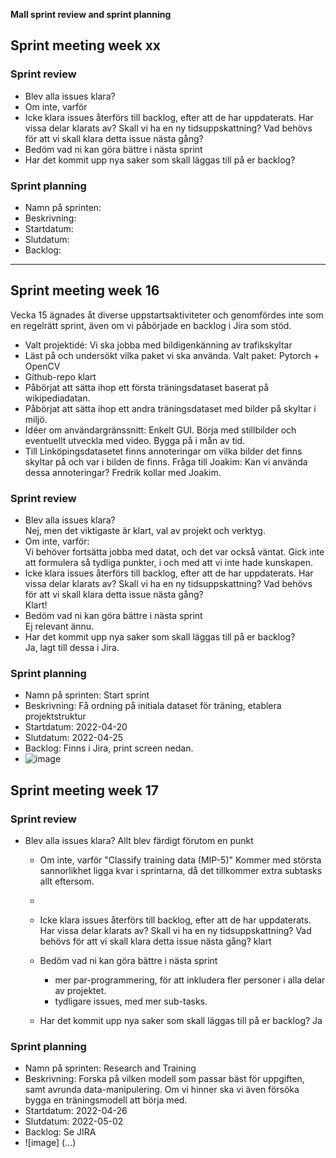 **Mall sprint review and sprint planning**

## Sprint meeting week xx
### Sprint review
* Blev alla issues klara?
* Om inte, varför
* Icke klara issues återförs till backlog, efter att de har uppdaterats. Har vissa 
delar klarats av? Skall vi ha en ny tidsuppskattning? Vad behövs för att vi 
skall klara detta issue nästa gång?
* Bedöm vad ni kan göra bättre i nästa sprint
* Har det kommit upp nya saker som skall läggas till på er backlog?

### Sprint planning
* Namn på sprinten:
* Beskrivning: 
* Startdatum:
* Slutdatum:
* Backlog:

_______________________________________________________________________________________

## Sprint meeting week 16


Vecka 15 ägnades åt diverse uppstartsaktiviteter och genomfördes inte som en regelrätt sprint, även om vi påbörjade en backlog i Jira som stöd.
* Valt projektidé: Vi ska jobba med bildigenkänning av trafikskyltar
* Läst på och undersökt vilka paket vi ska använda. Valt paket: Pytorch + OpenCV
* Github-repo klart
* Påbörjat att sätta ihop ett första träningsdataset baserat på wikipediadatan.
* Påbörjat att sätta ihop ett andra träningsdataset med bilder på skyltar i miljö.
* Idéer om användargränssnitt: Enkelt GUI. Börja med stillbilder och eventuellt utveckla med video. Bygga på i mån av tid. 
* Till Linköpingsdatasetet finns annoteringar om vilka bilder det finns skyltar på och var i bilden de finns. Fråga till Joakim: Kan vi använda dessa annoteringar? Fredrik kollar med Joakim.

### Sprint review
* Blev alla issues klara?   
  Nej, men det viktigaste är klart, val av projekt och verktyg.
* Om inte, varför:  
  Vi behöver fortsätta jobba med datat, och det var också väntat. Gick inte att formulera så tydliga punkter, i och med att vi inte hade kunskapen.
* Icke klara issues återförs till backlog, efter att de har uppdaterats. Har vissa 
delar klarats av? Skall vi ha en ny tidsuppskattning? Vad behövs för att vi 
skall klara detta issue nästa gång?  
  Klart!
* Bedöm vad ni kan göra bättre i nästa sprint  
  Ej relevant ännu.
* Har det kommit upp nya saker som skall läggas till på er backlog?  
  Ja, lagt till dessa i Jira.

### Sprint planning
* Namn på sprinten: Start sprint
* Beskrivning: Få ordning på initiala dataset för träning, etablera projektstruktur
* Startdatum: 2022-04-20
* Slutdatum: 2022-04-25
* Backlog: Finns i Jira, print screen nedan.
* ![image](https://user-images.githubusercontent.com/91521207/164250773-9ebd918a-57b6-40c5-8d1c-d7054f352b18.png)



## Sprint meeting week 17


### Sprint review
* Blev alla issues klara? 
  Allt blev färdigt förutom en punkt
  * Om inte, varför
  "Classify training data (MIP-5)" Kommer med största sannorlikhet ligga kvar i sprintarna, 
  då det tillkommer extra subtasks allt eftersom.
  * 
  * Icke klara issues återförs till backlog, efter att de har uppdaterats. Har vissa 
delar klarats av? Skall vi ha en ny tidsuppskattning? Vad behövs för att vi 
skall klara detta issue nästa gång?
    klart
  * Bedöm vad ni kan göra bättre i nästa sprint
    - mer par-programmering, för att inkludera fler personer i alla delar av projektet.
    - tydligare issues, med mer sub-tasks.
  
  * Har det kommit upp nya saker som skall läggas till på er backlog?
  Ja

### Sprint planning
* Namn på sprinten: Research and Training
* Beskrivning: Forska på vilken modell som passar bäst för uppgiften, 
samt avrunda data-manipulering. Om vi hinner ska vi även försöka bygga en träningsmodell 
att börja med.
* Startdatum: 2022-04-26
* Slutdatum: 2022-05-02
* Backlog: Se JIRA
* ![image] (...)